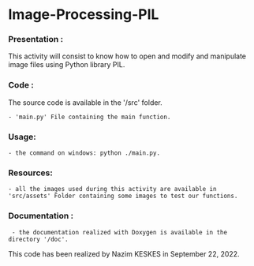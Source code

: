 # Image-Processing-PIL
### Presentation :

This activity will consist to know how to open and modify and manipulate image files using Python library PIL.

### Code :

The source code is available in the '/src' folder.

	- 'main.py' File containing the main function.

### Usage:

	- the command on windows: python ./main.py.

### Resources:
	- all the images used during this activity are available in 'src/assets' Folder containing some images to test our functions.

### Documentation :

	 - the documentation realized with Doxygen is available in the directory '/doc'.


This code has been realized by Nazim KESKES in September 22, 2022.
